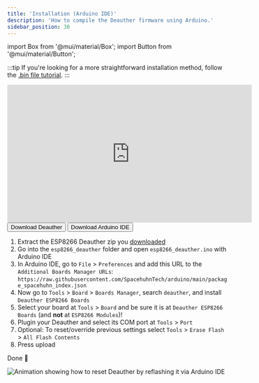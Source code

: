 ```yaml
---
title: 'Installation (Arduino IDE)'
description: 'How to compile the Deauther firmware using Arduino.'
sidebar_position: 30
---
```


import Box from '@mui/material/Box';
import Button from '@mui/material/Button';

:::tip
If you're looking for a more straightforward installation method, follow the [.bin file tutorial](/docs/diy/installation-bin).
:::

<iframe width="560" height="315" src="https://www.youtube-nocookie.com/embed/NbRu9t7z3Ts" title="YouTube video player" frameborder="0" allow="accelerometer; autoplay; clipboard-write; encrypted-media; gyroscope; picture-in-picture" allowfullscreen></iframe>

<Box my={2}>
<Button variant='contained' sx={{mr:.5,mb:.5}} target='_blank' href='https://github.com/SpacehuhnTech/esp8266_deauther/archive/v2.zip'>Download Deauther</Button>
<Button variant='contained' sx={{mr:.5,mb:.5}} target='_blank' href='https://www.arduino.cc/en/software'>Download Arduino IDE</Button>
</Box>

1. Extract the ESP8266 Deauther zip you [downloaded](/docs/download)
2. Go into the `esp8266_deauther` folder and open `esp8266_deauther.ino` with Arduino IDE
3. In Arduino IDE, go to `File` > `Preferences` and add this URL to the `Additional Boards Manager URLs`: 
`https://raw.githubusercontent.com/SpacehuhnTech/arduino/main/package_spacehuhn_index.json`
4. Now go to `Tools` > `Board` > `Boards Manager`, search `deauther`, and install `Deauther ESP8266 Boards`
5. Select your board at `Tools` > `Board` and be sure it is at `Deauther ESP8266 Boards` (and **not** at `ESP8266 Modules`)!
6. Plugin your Deauther and select its COM port at `Tools` > `Port`
7. Optional: To reset/override previous settings select `Tools` > `Erase Flash` > `All Flash Contents`
8. Press upload

Done 🎉

![Animation showing how to reset Deauther by reflashing it via Arduino IDE](/img/diy/arduino-tutorial.gif)